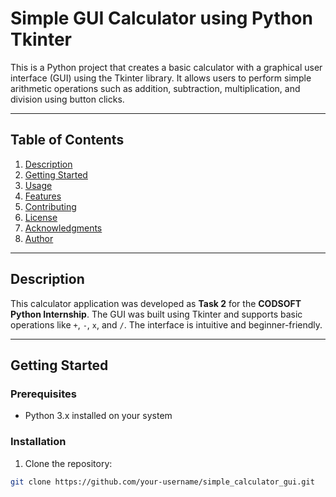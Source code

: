 # Simple GUI Calculator using Python Tkinter

This is a Python project that creates a basic calculator with a graphical user interface (GUI) using the Tkinter library. It allows users to perform simple arithmetic operations such as addition, subtraction, multiplication, and division using button clicks.

---

## Table of Contents

1. [Description](#description)  
2. [Getting Started](#getting-started)  
3. [Usage](#usage)  
4. [Features](#features)  
5. [Contributing](#contributing)  
6. [License](#license)  
7. [Acknowledgments](#acknowledgments)  
8. [Author](#author)

---

## Description

This calculator application was developed as **Task 2** for the **CODSOFT Python Internship**. The GUI was built using Tkinter and supports basic operations like `+`, `-`, `x`, and `/`. The interface is intuitive and beginner-friendly.

---

## Getting Started

### Prerequisites

- Python 3.x installed on your system

### Installation

1. Clone the repository:

```bash
git clone https://github.com/your-username/simple_calculator_gui.git
